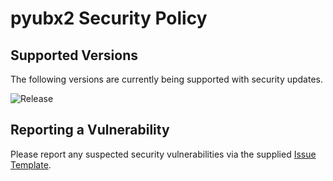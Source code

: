 # pyubx2 Security Policy

## Supported Versions

The following versions are currently being supported with security updates.

![Release](https://img.shields.io/github/v/release/semuconsulting/pyubx2)

## Reporting a Vulnerability

Please report any suspected security vulnerabilities via the supplied
[Issue Template](https://github.com/semuconsulting/pyubx2/blob/master/.github/ISSUE_TEMPLATE/bug_report.md).
